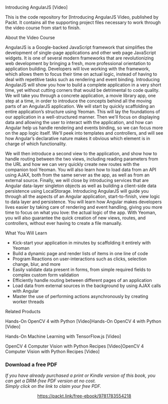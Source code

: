 Introducing AngularJS [Video]

This is the code repository for [Introducing AngularJS Video, published by Packt. It contains all the supporting project files necessary to work through the video course from start to finish.

About the Video Course

AngularJS is a Google-backed JavaScript framework that simplifies the development of single-page applications and other web page JavaScript widgets. It is one of several modern frameworks that are revolutionizing web development by bringing a fresh, more professional orientation to application building. Developers will love working with the framework, which allows them to focus their time on actual logic, instead of having to deal with repetitive tasks such as rendering and event binding. Introducing AngularJS will show you how to build a complete application in a very short time, yet without cutting corners that would be detrimental to code quality. We will take you through a concrete application, a movie library app, one step at a time, in order to introduce the concepts behind all the moving parts of an AngularJS application. We will start by quickly scaffolding an entire application’s structure using Yeoman. This will lay the foundations of our application in a well-structured manner. Then we'll focus on displaying data and allowing the user to interact with the application, and how can Angular help us handle rendering and events binding, so we can focus more on the app logic itself. We'll peek into templates and controllers, and will see how Angular’s declarative nature makes it obvious which element is in charge of which functionality.

We will then introduce a second view to the application, and show how to handle routing between the two views, including reading parameters from the URL and how we can very quickly create new routes with the companion tool Yeoman. You will also learn how to load data from an API using AJAX, both from the same server as the app, as well as from an external source. Finally, we will close by introducing services that are Angular data-layer singleton objects as well as building a client-side data persistence using LocalStorage. Introducing AngularJS will guide you through all the aspects of an Angular application, start-to-finish, view logic to data layer and persistence. You will learn how Angular makes developers lives easier by taking care of rendering and event handling, giving you more time to focus on what you love: the actual logic of the app. With Yeoman, you will also guarantee the quick creation of new views, routes, and controllers, without ever having to create a file manually.

What You Will Learn

<DIV class=book-info-will-learn-text> <UL> <LI>Kick-start your application in minutes by scaffolding it entirely with Yeoman <LI>Build a dynamic page and render lists of items in one line of code <LI>Program Reactions on user-interactions such as clicks, selection change, blur, and more <LI>Easily validate data present in forms, from simple required fields to complex custom form validation <LI>Efficiently handle routing between different pages of an application <LI>Load data from external sources in the background by using AJAX calls with Angular <LI>Master the use of performing actions asynchronously by creating worker threads</LI></UL></DIV>
Related Products

Hands-On OpenCV 4 with Python [Video]Hands-On OpenCV 4 with Python [Video]

Hands-On Machine Learning with TensorFlow.js [Video]

OpenCV 4 Computer Vision with Python Recipes [Video]OpenCV 4 Computer Vision with Python Recipes [Video]
### Download a free PDF

 <i>If you have already purchased a print or Kindle version of this book, you can get a DRM-free PDF version at no cost.<br>Simply click on the link to claim your free PDF.</i>
<p align="center"> <a href="https://packt.link/free-ebook/9781783554218">https://packt.link/free-ebook/9781783554218 </a> </p>